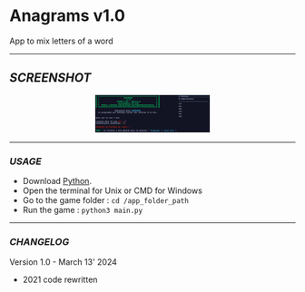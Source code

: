 # Anagrams v1.0
App to mix letters of a word

---

## *SCREENSHOT*
<div align="center">
    <img
        src="https://github.com/AyckinnLisa/anagrams/blob/main/screenshot.png"
        alt="DEMO"
        style="width:40%">
</div>

---

### *USAGE*
* Download [Python](https://www.python.org/downloads/).
* Open the terminal for Unix or CMD for Windows
* Go to the game folder : ```cd /app_folder_path```
* Run the game : ```python3 main.py```

---

### *CHANGELOG*
Version 1.0 - March 13' 2024
- 2021 code rewritten
